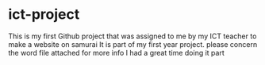 # ict-project
This is my first Github project that was assigned to me by my ICT teacher to make a website on samurai It is part of my first year project.
please concern the word file attached for more info
I had a great time doing it part


